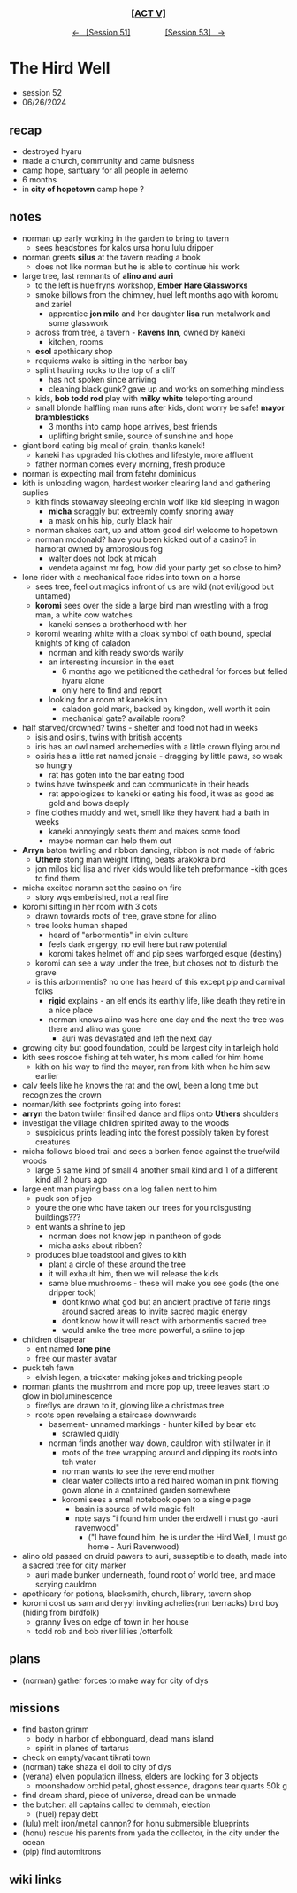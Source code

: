 <div align="center">
  <h3 align="center"><a href="https://github.com/h-griffin/dnd-notes/blob/main/grimmhaus/act-V" >[ACT V]</a></h3>
  <p align="center">
    <a href="https://github.com/h-griffin/dnd-notes/blob/main/grimmhaus/act-V/24-06-19.md" >&larr; &nbsp; [Session 51]</a>
    &nbsp;&nbsp;&nbsp;&nbsp;&nbsp;&nbsp;&nbsp;&nbsp;&nbsp;&nbsp;&nbsp;&nbsp;&nbsp;&nbsp;
    <a href="https://github.com/h-griffin/dnd-notes/blob/main/grimmhaus/act-V/24-06-26.md" >[Session 53] &nbsp; &rarr;</a>
  </p>
</div>

# The Hird Well
- session 52
- 06/26/2024

## recap
- destroyed hyaru
- made a church, community and came buisness
- camp hope, santuary for all people in aeterno
- 6 months
- in **city of hopetown** camp hope ?

## notes
- norman up early working in the garden to bring to tavern
    - sees headstones for kalos ursa honu lulu dripper
- norman greets **silus** at the tavern reading a book
    - does not like norman but he is able to continue his work
- large tree, last remnants of **alino and auri**
    - to the left is huelfryns workshop, **Ember Hare Glassworks**
    - smoke billows from the chimney, huel left months ago with koromu and zariel
        - apprentice **jon milo** and her daughter **lisa** run metalwork and some glasswork
    - across from tree, a tavern - **Ravens Inn**, owned by kaneki
        - kitchen, rooms
    - **esol** apothicary shop
    - requiems wake is sitting in the harbor bay
    - splint hauling rocks to the top of a cliff
        - has not spoken since arriving
        - cleaning black gunk? gave up and works on something mindless
    - kids, **bob todd rod** play with **milky white** teleporting around
    - small blonde halfling man runs after kids, dont worry be safe! **mayor bramblesticks**
        - 3 months into camp hope arrives, best friends
        - uplifting bright smile, source of sunshine and hope
- giant bord eating big meal of grain, thanks kaneki!
    - kaneki has upgraded his clothes and lifestyle, more affluent
    - father norman comes every morning, fresh produce
- norman is expecting mail from fatehr dominicus
- kith is unloading wagon, hardest worker clearing land and gathering suplies
    - kith finds stowaway sleeping erchin wolf like kid sleeping in wagon
        - **micha** scraggly but extreemly comfy snoring away
        - a mask on his hip, curly black hair
    - norman shakes cart, up and attom good sir! welcome to hopetown
    - norman mcdonald? have you been kicked out of a casino? in hamorat owned by ambrosious fog
        - walter does not look at micah
        - vendeta against mr fog, how did your party get so close to him?
- lone rider with a mechanical face rides into town on a horse
    - sees tree, feel out magics infront of us are wild (not evil/good but untamed)
    - **koromi** sees over the side a large bird man wrestling with a frog man, a white cow watches
        - kaneki senses a brotherhood with her
    - koromi wearing white with a cloak symbol of oath bound, special knights of king of caladon
        - norman and kith ready swords warily
        - an interesting incursion in the east
            - 6 months ago we petitioned the cathedral for forces but felled hyaru alone
            - only here to find and report
        - looking for a room at kanekis inn
            - caladon gold mark, backed by kingdon, well worth it coin
            - mechanical gate? available room?
- half starved/drowned? twins - shelter and food not had in weeks
    - isis and osiris, twins with british accents
    - iris has an owl named archemedies with a little crown flying around
    - osiris has a little rat named jonsie - dragging by little paws, so weak so hungry
        - rat has goten into the bar eating food
    - twins have twinspeek and can communicate in their heads
        - rat appologizes to kaneki or eating his food, it was as good as gold and bows deeply
    - fine clothes muddy and wet, smell like they havent had a bath in weeks
        - kaneki annoyingly seats them and makes some food
        - maybe norman can help them out
- **Arryn** baton twirling and ribbon dancing, ribbon is not made of fabric
    - **Uthere** stong man weight lifting, beats arakokra bird
    - jon milos kid lisa and river kids would like teh preformance -kith goes to find them
- micha excited noramn set the casino on fire
    - story wqs embelished, not a real fire
- koromi sitting in her room with 3 cots
    - drawn towards roots of tree, grave stone for alino
    - tree looks human shaped
        - heard of "arbormentis" in elvin culture
        - feels dark engergy, no evil here but raw potential
        - koromi takes helmet off and pip sees warforged esque (destiny)
    - koromi can see a way under the tree, but choses not to disturb the grave
    - is this arbormentis? no one has heard of this except pip and carnival folks
        - **rigid** explains - an elf ends its earthly life, like death they retire in a nice place
        - norman knows alino was here one day and the next the tree was there and alino was gone
            - auri was devastated and left the next day
- growing city but good foundation, could be largest city in tarleigh hold
- kith sees roscoe fishing at teh water, his mom called for him home
    - kith on his way to find the mayor, ran from kith when he him saw earlier
- calv feels like he knows the rat and the owl, been a long time but recognizes the crown
- norman/kith see footprints going into forest
- **arryn** the baton twirler finsihed dance and flips onto **Uthers** shoulders
- investigat the village children spirited away to the woods
    - suspicious prints leading into the forest possibly taken by forest creatures
- micha follows blood trail and sees a borken fence against the true/wild woods
    - large 5 same kind of small 4 another small kind and 1 of a different kind all 2 hours ago
- large ent man playing bass on a log fallen next to him
    - puck son of jep
    - youre the one who have taken our trees for you rdisgusting buildings???
    - ent wants a shrine to jep
        - norman does not know jep in pantheon of gods
        - micha asks about ribben?
    - produces blue toadstool and gives to kith
        - plant a circle of these around the tree
        - it will exhault him, then we will release the kids
        - same blue mushrooms - these will make you see gods (the one dripper took)
            - dont knwo what god but an ancient practive of farie rings around sacred areas to invite sacred magic energy
            - dont know how it will react with arbormentis sacred tree
            - would amke the tree more powerful, a sriine to jep
- children disapear
    - ent named **lone pine**
    - free our master avatar
- puck teh fawn
    - elvish legen, a trickster making jokes and tricking people
- norman plants the mushrrom and more pop up, treee leaves start to glow in bioluminescence
    - fireflys are drawn to it, glowing like a christmas tree
    - roots open revelaing a staircase downwards
        - basement- unnamed markings - hunter killed by bear etc
            - scrawled quidly
        - norman finds another way down, cauldron with stillwater in it
            - roots of the tree wrapping around and dipping its roots into teh water
            - norman wants to see the reverend mother
            - clear water collects into a red haired woman in pink flowing gown alone in a contained garden somewhere
            - koromi sees a small notebook open to a single page
                - basin is source of wild magic felt
                - note says "i found him under the erdwell i must go -auri ravenwood"
                    - ("I have found him, he is under the Hird Well, I must go home - Auri Ravenwood)
- alino old passed on druid pawers to auri, susseptible to death, made into a sacred tree for city marker
    - auri made bunker underneath, found root of world tree, and made scrying cauldron
- apothicary for potions, blacksmith, church, library, tavern shop
- koromi cost us sam and deryyl inviting achelies(run berracks) bird boy (hiding from birdfolk)
    - granny lives on edge of town in her house
    - todd rob and bob river lillies /otterfolk

## plans
- (norman) gather forces to make way for city of dys

## missions
- find baston grimm
    - body in harbor of ebbonguard, dead mans island
    - spirit in planes of tartarus
- check on empty/vacant tikrati town
- (norman) take shaza el doll to city of dys
- (verana) elven population illness, elders are looking for 3 objects
    - moonshadow orchid petal, ghost essence, dragons tear quarts 50k g
- find dream shard, piece of universe, dread can be unmade
- the butcher: all captains called to demmah, election
    - (huel) repay debt
- (lulu) melt iron/metal cannon? for honu submersible blueprints
- (honu) rescue his parents from yada the collector, in the city under the ocean
- (pip) find automitrons

## wiki links
